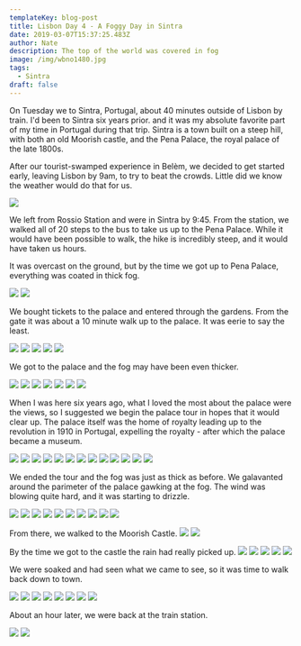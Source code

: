 ```yaml
---
templateKey: blog-post
title: Lisbon Day 4 - A Foggy Day in Sintra
date: 2019-03-07T15:37:25.483Z
author: Nate
description: The top of the world was covered in fog
image: /img/wbno1480.jpg
tags:
  - Sintra
draft: false
---
```

On Tuesday we to Sintra, Portugal, about 40 minutes outside of Lisbon by train. I'd been to Sintra six years prior. and it was my absolute favorite part of my time in Portugal during that trip. Sintra is a town built on a steep hill, with both an old Moorish castle, and the Pena Palace, the royal palace of the late 1800s. 

After our tourist-swamped experience in Belèm, we decided to get started early, leaving Lisbon by 9am, to try to beat the crowds. Little did we know the weather would do that for us.

![](/img/lisbon/rossioStairs.jpg)

We left from Rossio Station and were in Sintra by 9:45. From the station, we walked all of 20 steps to the bus to take us up to the Pena Palace. While it would have been possible to walk, the hike is incredibly steep, and it would have taken us hours. 

It was overcast on the ground, but by the time we got up to Pena Palace, everything was coated in thick fog. 

![](/img/lisbon/lowerEntranceTreesFog.jpg)
![](/img/lisbon/lowerEntranceClaireActionShot.jpg)

We bought tickets to the palace and entered through the gardens. From the gate it was about a 10 minute walk up to the palace. It was eerie to say the least. 

![](/img/lisbon/penaAscent2.jpg)
![](/img/lisbon/penaAscent3.jpg)
![](/img/lisbon/penaAscent4.jpg)
![](/img/lisbon/penaAscentFlog.jpg)
![](/img/lisbon/penaAscentSelfie.jpg)

We got to the palace and the fog may have been even thicker. 

![](/img/lisbon/palaceFogInGate1.jpg)
![](/img/lisbon/palaceFogOutside1.jpg)
![](/img/lisbon/palaceFogOutside2.jpg)
![](/img/lisbon/palaceFogOutside3.jpg)
![](/img/lisbon/palaceFogOutside4.jpg)
![](/img/lisbon/palaceFogBusFromPalace.jpg)
![](/img/lisbon/palaceClaireTurret.jpg)

When I was here six years ago, what I loved the most about the palace were the views, so I suggested we begin the palace tour in hopes that it would clear up. The palace itself was the home of royalty leading up to the revolution in 1910 in Portugal, expelling the royalty - after which the palace became a museum. 

![](/img/lisbon/palaceInsideKingBust.jpg)
![](/img/lisbon/palaceInside1Courtyard.jpg)
![](/img/lisbon/palaceInside2DiningRoom.jpg)
![](/img/lisbon/palaceInside3Bathroom.jpg)
![](/img/lisbon/palaceInside4Gargoyles.jpg)
![](/img/lisbon/palaceInside5Bedroom.jpg)
![](/img/lisbon/palaceInside6Mudejar.jpg)
![](/img/lisbon/palaceInside7RoyalRoom.jpg)
![](/img/lisbon/palaceInside8CandlesStatue.jpg)
![](/img/lisbon/palaceInside9StagRoom.jpg)
![](/img/lisbon/palaceInside10StainGlass.jpg)
![](/img/lisbon/palaceInside11PenaMini.jpg)
![](/img/lisbon/palaceInside12Kitchen.jpg)

We ended the tour and the fog was just as thick as before. We galavanted around the parimeter of the palace gawking at the fog. The wind was blowing quite hard, and it was starting to drizzle. 

![](/img/lisbon/palaceAfterTour1.jpg)
![](/img/lisbon/palaceAfterTour2.jpg)
![](/img/lisbon/palaceAfterTour3.jpg)
![](/img/lisbon/palaceAfterTour4.jpg)
![](/img/lisbon/palaceAfterTour5.jpg)
![](/img/lisbon/palaceAfterTour6.jpg)
![](/img/lisbon/palaceAfterTour7.jpg)
![](/img/lisbon/palaceAfterTour8BabeBeingCute.jpg)
![](/img/lisbon/fogSelfie.jpg)
![](/img/lisbon/palaceGoodbye.jpg)

From there, we walked to the Moorish Castle.
![](/img/lisbon/walkToCastle1.jpg)
![](/img/lisbon/walkToCastle2.jpg)

By the time we got to the castle the rain had really picked up.
![](/img/lisbon/MoorishCastle1.jpg)
![](/img/lisbon/moorishCastle2.jpg)
![](/img/lisbon/moorishCastleClaire.jpg)
![](/img/lisbon/moorishCastleDescent.jpg)
![](/img/lisbon/moorishCastleSelfie.jpg)

We were soaked and had seen what we came to see, so it was time to walk back down to town. 

![](/img/lisbon/descentSoakingSelfie.jpg)
![](/img/lisbon/descentToTown.jpg)
![](/img/lisbon/descentTownArrival.jpg)
![](/img/lisbon/descentTownArrivalTrailMarker.jpg)
![](/img/lisbon/descentFirstView.jpg)
![](/img/lisbon/descentMudejar.jpg)
![](/img/lisbon/descentPrettyView.jpg)
![](/img/lisbon/descentPrettyView1.jpg)

About an hour later, we were back at the train station. 

![](/img/lisbon/trainBackToLisboa.jpg)
![](/img/lisbon/trainRideGraffiti.jpg)
